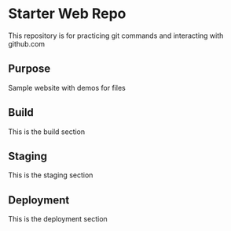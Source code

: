 # Starter Web Repo
This repository is for practicing git commands and interacting with github.com

## Purpose
Sample website with demos for files

## Build
This is the  build section

## Staging
This is the staging section

## Deployment
This is the deployment section




